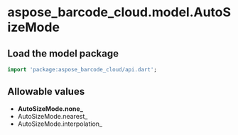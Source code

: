 # aspose_barcode_cloud.model.AutoSizeMode

## Load the model package

```dart
import 'package:aspose_barcode_cloud/api.dart';
```

## Allowable values

* **AutoSizeMode.none_**
* AutoSizeMode.nearest_
* AutoSizeMode.interpolation_

